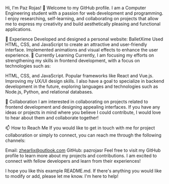 Hi, I'm Paz Rojas! 👋
Welcome to my GitHub profile. I am a Computer Engineering student with a passion for web development and programming. I enjoy researching, self-learning, and collaborating on projects that allow me to express my creativity and build aesthetically pleasing and functional applications.

🔭 Experience
Developed and designed a personal website: BalletXime
Used HTML, CSS, and JavaScript to create an attractive and user-friendly interface.
Implemented animations and visual effects to enhance the user experience.
🌱 Currently Learning
Currently, I am focusing my efforts on strengthening my skills in frontend development, with a focus on technologies such as:

HTML, CSS, and JavaScript.
Popular frameworks like React and Vue.js.
Improving my UX/UI design skills.
I also have a goal to specialize in backend development in the future, exploring languages and technologies such as Node.js, Python, and relational databases.

💼 Collaboration
I am interested in collaborating on projects related to frontend development and designing appealing interfaces. If you have any ideas or projects in mind where you believe I could contribute, I would love to hear about them and collaborate together!

📫 How to Reach Me
If you would like to get in touch with me for project collaboration or simply to connect, you can reach me through the following channels:

Email: zhearlix@outlook.com
GitHub: pazrojasr
Feel free to visit my GitHub profile to learn more about my projects and contributions. I am excited to connect with fellow developers and learn from their experiences!

I hope you like this example README.md. If there's anything you would like to modify or add, please let me know. I'm here to help!

